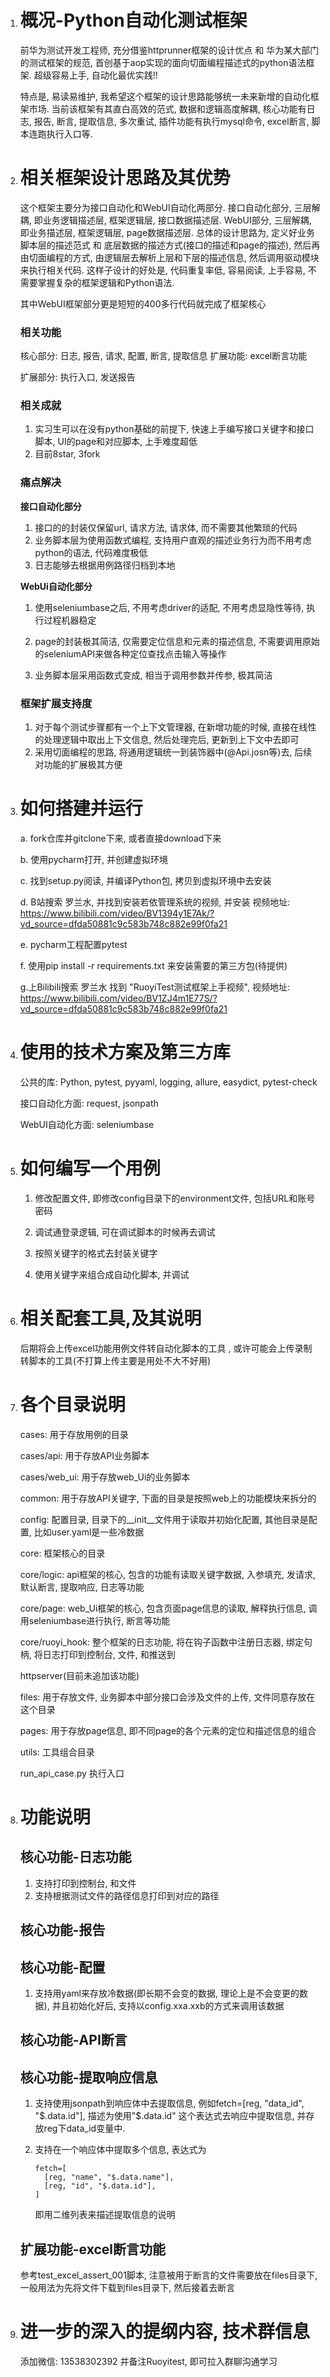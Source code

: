1. # 概况-Python自动化测试框架

   前华为测试开发工程师, 充分借鉴httprunner框架的设计优点 和 华为某大部门的测试框架的规范, 首创基于aop实现的面向切面编程描述式的python语法框架. 超级容易上手, 自动化最优实践!!

    特点是, 易读易维护, 我希望这个框架的设计思路能够统一未来新增的自动化框架市场. 当前该框架有其直白高效的范式, 数据和逻辑高度解耦, 核心功能有日志, 报告, 断言, 提取信息, 多次重试, 插件功能有执行mysql命令, excel断言, 脚本连跑执行入口等. 

   

2. # 相关框架设计思路及其优势

   这个框架主要分为接口自动化和WebUI自动化两部分. 接口自动化部分, 三层解耦, 即业务逻辑描述层, 框架逻辑层, 接口数据描述层. WebUI部分, 三层解耦, 即业务描述层, 框架逻辑层, page数据描述层. 总体的设计思路为, 定义好业务脚本层的描述范式 和 底层数据的描述方式(接口的描述和page的描述), 然后再由切面编程的方式, 由逻辑层去解析上层和下层的描述信息, 然后调用驱动模块来执行相关代码. 这样子设计的好处是, 代码重复率低, 容易阅读, 上手容易, 不需要掌握复杂的框架逻辑和Python语法. 

   其中WebUI框架部分更是短短的400多行代码就完成了框架核心

   

   ### 相关功能

   核心部分: 日志, 报告, 请求, 配置, 断言, 提取信息
   扩展功能: excel断言功能

   扩展部分: 执行入口, 发送报告

   

   ### 相关成就

   1. 实习生可以在没有python基础的前提下, 快速上手编写接口关键字和接口脚本, UI的page和对应脚本, 上手难度超低
   2. 目前8star, 3fork

   

   ### 痛点解决

   **接口自动化部分**

   1. 接口的的封装仅保留url, 请求方法, 请求体, 而不需要其他繁琐的代码
   2. 业务脚本层为使用函数式编程, 支持用户直观的描述业务行为而不用考虑python的语法, 代码难度极低
   3. 日志能够去根据用例路径归档到本地

   

   **WebUi自动化部分**

   1. 使用seleniumbase之后, 不用考虑driver的适配, 不用考虑显隐性等待, 执行过程机器稳定

   2. page的封装极其简洁, 仅需要定位信息和元素的描述信息, 不需要调用原始的seleniumAPI来做各种定位查找点击输入等操作

   3. 业务脚本层采用函数式变成, 相当于调用参数并传参, 极其简洁

      

   ### 框架扩展支持度

   1. 对于每个测试步骤都有一个上下文管理器, 在新增功能的时候, 直接在线性的处理逻辑中取出上下文信息, 然后处理完后, 更新到上下文中去即可
   2. 采用切面编程的思路, 将通用逻辑统一到装饰器中(@Api.josn等)去, 后续对功能的扩展极其方便

   

3. # 如何搭建并运行

   a. fork仓库并gitclone下来, 或者直接download下来

   b. 使用pycharm打开, 并创建虚拟环境

   c. 找到setup.py阅读, 并编译Python包, 拷贝到虚拟环境中去安装

   d. B站搜索 罗兰水, 并找到安装若依管理系统的视频, 并安装
       视频地址: https://www.bilibili.com/video/BV1394y1E7Ak/?vd_source=dfda50881c9c583b748c882e99f0fa21

   e. pycharm工程配置pytest

   f. 使用pip install -r requirements.txt 来安装需要的第三方包(待提供)

   g.上Bilibili搜索 罗兰水 找到 "RuoyiTest测试框架上手视频", 视频地址: https://www.bilibili.com/video/BV1ZJ4m1E77S/?vd_source=dfda50881c9c583b748c882e99f0fa21
   
4. # 使用的技术方案及第三方库

   公共的库: Python, pytest, pyyaml, logging, allure, easydict, pytest-check

   接口自动化方面: request, jsonpath

   WebUI自动化方面: seleniumbase

   

5. # 如何编写一个用例

   1. 修改配置文件, 即修改config目录下的environment文件, 包括URL和账号密码

   2. 调试通登录逻辑, 可在调试脚本的时候再去调试

   3. 按照关键字的格式去封装关键字

   4. 使用关键字来组合成自动化脚本, 并调试

      

6. # 相关配套工具,及其说明

   后期将会上传excel功能用例文件转自动化脚本的工具 , 或许可能会上传录制转脚本的工具(不打算上传主要是用处不大不好用)

   

7. # 各个目录说明

   cases: 用于存放用例的目录

   cases/api: 用于存放API业务脚本

   cases/web_ui: 用于存放web_Ui的业务脚本

   common: 用于存放API关键字, 下面的目录是按照web上的功能模块来拆分的

   config: 配置目录, 目录下的__init__文件用于读取并初始化配置, 其他目录是配置, 比如user.yaml是一些冷数据

   core: 框架核心的目录

   core/logic: api框架的核心, 包含的功能有读取关键字数据, 入参填充, 发请求, 默认断言, 提取响应, 日志等功能

   core/page: web_Ui框架的核心, 包含页面page信息的读取, 解释执行信息, 调用seleniumbase进行执行, 断言等功能

   core/ruoyi_hook: 整个框架的日志功能, 将在钩子函数中注册日志器, 绑定句柄, 将日志打印到控制台, 文件, 和推送到

   httpserver(目前未追加该功能)

   files: 用于存放文件, 业务脚本中部分接口会涉及文件的上传, 文件同意存放在这个目录

   pages: 用于存放page信息, 即不同page的各个元素的定位和描述信息的组合

   utils: 工具组合目录

   run_api_case.py 执行入口

   

8. # 功能说明

   ## 核心功能-日志功能

   1. 支持打印到控制台, 和文件
   2. 支持根据测试文件的路径信息打印到对应的路径

   

   ## 核心功能-报告

   

   ## 核心功能-配置

   1. 支持用yaml来存放冷数据(即长期不会变的数据, 理论上是不会变更的数据), 并且初始化好后, 支持以config.xxa.xxb的方式来调用该数据

   

   ## 核心功能-API断言

   

   ## 核心功能-提取响应信息

   1. 支持使用jsonpath到响应体中去提取信息, 例如fetch=[reg, "data_id", "$.data.id"], 描述为使用"$.data.id" 这个表达式去响应中提取信息, 并存放reg下data_id变量中.

   2. 支持在一个响应体中提取多个信息, 表达式为

      ```
      fetch=[
      	[reg, "name", "$.data.name"],
      	[reg, "id", "$.data.id"],
      ]
      ```

      即用二维列表来描述提取信息的说明

   ## 扩展功能-excel断言功能

   参考test_excel_assert_001脚本, 注意被用于断言的文件需要放在files目录下, 一般用法为先将文件下载到files目录下, 然后接着去断言

   
   
9. # 进一步的深入的提纲内容, 技术群信息

   添加微信: 13538302392 并备注Ruoyitest, 即可拉入群聊沟通学习